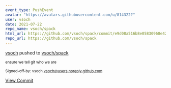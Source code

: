 ```yaml
---
event_type: PushEvent
avatar: "https://avatars.githubusercontent.com/u/814322?"
user: vsoch
date: 2021-07-22
repo_name: vsoch/spack
html_url: https://github.com/vsoch/spack/commit/e9d08a516b8e05830968e42b91a0942e244ab18f
repo_url: https://github.com/vsoch/spack
---
```


<a href='https://github.com/vsoch' target='_blank'>vsoch</a> pushed to <a href='https://github.com/vsoch/spack' target='_blank'>vsoch/spack</a>

<small>ensure we tell git who we are

Signed-off-by: vsoch <vsoch@users.noreply.github.com></small>

<a href='https://github.com/vsoch/spack/commit/e9d08a516b8e05830968e42b91a0942e244ab18f' target='_blank'>View Commit</a>